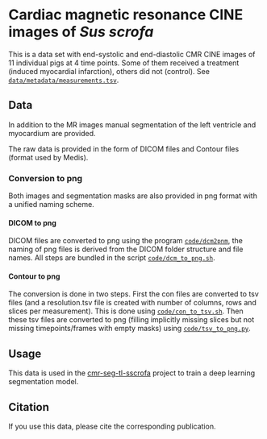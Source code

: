 # Cardiac magnetic resonance CINE images of *Sus scrofa*

This is a data set with end-systolic and end-diastolic CMR CINE images of 11 individual pigs at 4 time points. Some of them received a treatment (induced myocardial infarction), others did not (control). See [`data/metadata/measurements.tsv`](./data/metadata/measurements.tsv).


## Data

In addition to the MR images manual segmentation of the left ventricle and myocardium are provided.

The raw data is provided in the form of DICOM files and Contour files (format used by Medis).

### Conversion to png

Both images and segmentation masks are also provided in png format with a unified naming scheme.

#### DICOM to png

DICOM files are converted to png using the program [`code/dcm2pnm`](https://support.dcmtk.org/docs/dcm2pnm.html), the naming of png files is derived from the DICOM folder structure and file names. All steps are bundled in the script [`code/dcm_to_png.sh`](./code/dcm_to_png.sh).

#### Contour to png

The conversion is done in two steps. First the con files are converted to tsv files (and a resolution.tsv file is created with number of columns, rows and slices per measurement). This is done using [`code/con_to_tsv.sh`](./code/con_to_tsv.sh).
Then these tsv files are converted to png (filling implicitly missing slices but not missing timepoints/frames with empty masks) using [`code/tsv_to_png.py`](./code/tsv_to_png.py).

## Usage

This data is used in the [cmr-seg-tl-sscrofa](https://github.com/chfc-cmi/cmr-seg-tl-sscrofa) project to train a deep learning segmentation model.

## Citation

If you use this data, please cite the corresponding publication.
